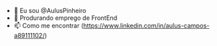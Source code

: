 - 👋 Eu sou @AulusPinheiro
- 👀 Produrando emprego de FrontEnd
- 📫 Como me encontrar (https://www.linkedin.com/in/aulus-campos-a89111102/)

<!---
AulusPinheiro/AulusPinheiro is a ✨ special ✨ repository because its `README.md` (this file) appears on your GitHub profile.
You can click the Preview link to take a look at your changes.
--->
